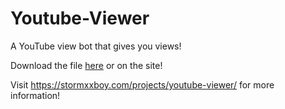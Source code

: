 # Youtube-Viewer
A YouTube view bot that gives you views!

Download the file [here](Youtube%20Viewer%20V1.bat) or on the site!

Visit https://stormxxboy.com/projects/youtube-viewer/ for more information!
